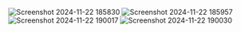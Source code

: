 ![Screenshot 2024-11-22 185830](https://github.com/user-attachments/assets/32cf8efb-f499-43af-9be5-75519ffd6641)
![Screenshot 2024-11-22 185957](https://github.com/user-attachments/assets/63361f70-9f11-4a0d-9194-14bc6d668b4b)
![Screenshot 2024-11-22 190017](https://github.com/user-attachments/assets/17149efa-1069-4096-b91a-bd9073b41bc4)
![Screenshot 2024-11-22 190030](https://github.com/user-attachments/assets/fc4e2dac-1c32-41d6-9e6f-3dbf5db3cda1)
